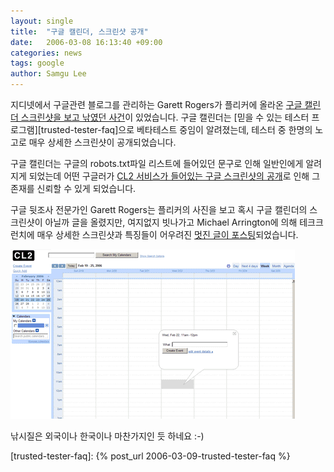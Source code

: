 ```yaml
---
layout: single
title:  "구글 캘린더, 스크린샷 공개"
date:   2006-03-08 16:13:40 +09:00
categories: news
tags: google
author: Samgu Lee
---
```

지디넷에서 구글관련 블로그를 관리하는 Garett Rogers가 플리커에 올라온 [구글 캘린더 스크린샷을 보고 낚였던 사건](http://blogs.zdnet.com/Google/?p=122)이 있었습니다. 구글 캘린더는 [믿을 수 있는 테스터 프로그램][trusted-tester-faq]으로 베타테스트 중임이 알려졌는데, 테스터 중 한명의 노고로 매우 상세한 스크린샷이 공개되었습니다.

구글 캘린더는 구글의 robots.txt파일 리스트에 들어있던 문구로 인해 일반인에게 알려지게 되었는데 어떤 구글러가 [CL2 서비스가 들어있는 구글 스크린샷의 공개](http://www.paulstone.net/files/Image/google/google_links_after.gif)로 인해 그 존재를 신뢰할 수 있게 되었습니다.

구글 뒷조사 전문가인 Garett Rogers는 플리커의 사진을 보고 혹시 구글 캘린더의 스크린샷이 아닐까 글을 올렸지만, 여지없지 빗나가고 Michael Arrington에 의해 테크크런치에 매우 상세한 스크린샷과 특징들이 어우려진 [멋진 글이 포스팅](http://www.techcrunch.com/2006/03/08/exclusive-screenshots-google-calendar/)되었습니다.

![구글 캘린더 스크린샷](/assets/cl2_screenshot.gif)

낚시질은 외국이나 한국이나 마찬가지인 듯 하네요 :-)

[trusted-tester-faq]: {% post_url 2006-03-09-trusted-tester-faq %}
